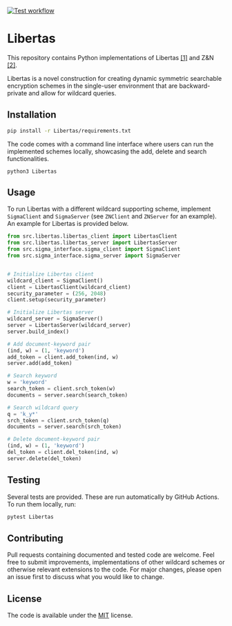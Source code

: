 [![Test workflow](https://github.com/JeroenWeener/Libertas/actions/workflows/python-app.yml/badge.svg?branch=main)](https://github.com/JeroenWeener/Libertas/actions/workflows/python-app.yml)

# Libertas
This repository contains Python implementations of Libertas [[1]](https://essay.utwente.nl/88772/) and Z&N [[2]](https://link.springer.com/chapter/10.1007/978-3-319-46298-1_18).
 
Libertas is a novel construction for creating dynamic symmetric searchable encryption schemes in the single-user environment that are backward-private and allow for wildcard queries.

## Installation
```bash
pip install -r Libertas/requirements.txt
```

The code comes with a command line interface where users can run the implemented schemes locally, showcasing the add, delete and search functionalities.
```
python3 Libertas
```

## Usage
To run Libertas with a different wildcard supporting scheme, implement `SigmaClient` and `SigmaServer` (see `ZNClient` and `ZNServer` for an example). An example for Libertas is provided below.
```python
from src.libertas.libertas_client import LibertasClient
from src.libertas.libertas_server import LibertasServer
from src.sigma_interface.sigma_client import SigmaClient
from src.sigma_interface.sigma_server import SigmaServer


# Initialize Libertas client
wildcard_client = SigmaClient()
client = LibertasClient(wildcard_client)
security_parameter = (256, 2048)
client.setup(security_parameter)

# Initialize Libertas server
wildcard_server = SigmaServer()
server = LibertasServer(wildcard_server)
server.build_index()

# Add document-keyword pair
(ind, w) = (1, 'keyword')
add_token = client.add_token(ind, w)
server.add(add_token)

# Search keyword
w = 'keyword'
search_token = client.srch_token(w)
documents = server.search(search_token)

# Search wildcard query
q = 'k_y*'
srch_token = client.srch_token(q)
documents = server.search(srch_token)

# Delete document-keyword pair
(ind, w) = (1, 'keyword')
del_token = client.del_token(ind, w)
server.delete(del_token)
```

## Testing
Several tests are provided. These are run automatically by GitHub Actions. To run them locally, run:
```bash
pytest Libertas
```

## Contributing
Pull requests containing documented and tested code are welcome. Feel free to submit improvements, implementations of other wildcard schemes or otherwise relevant extensions to the code. For major changes, please open an issue first to discuss what you would like to change.

## License
The code is available under the [MIT](https://choosealicense.com/licenses/mit/) license.
